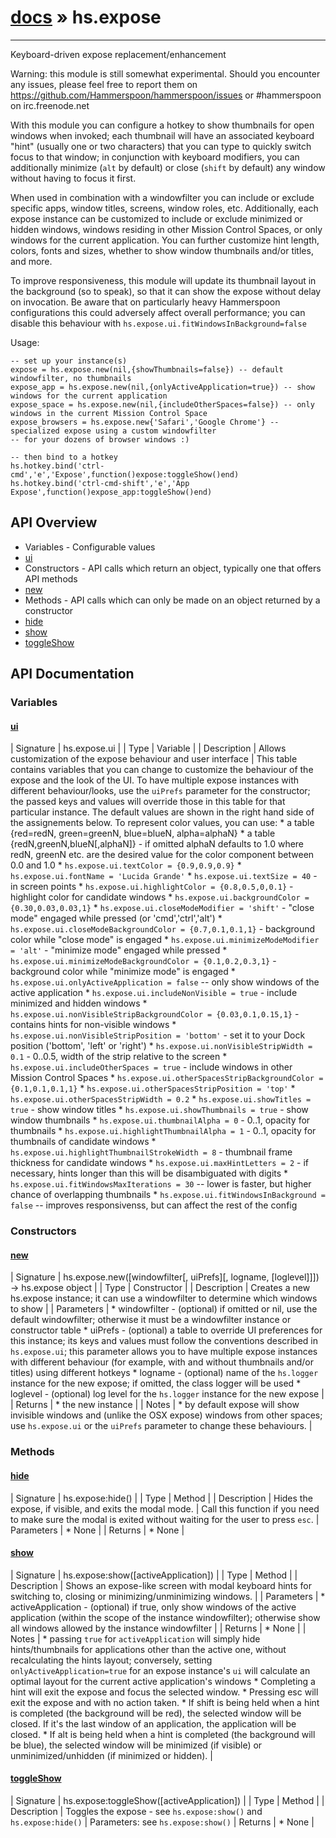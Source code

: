 # [docs](index.md) » hs.expose
---

Keyboard-driven expose replacement/enhancement

Warning: this module is still somewhat experimental.
Should you encounter any issues, please feel free to report them on https://github.com/Hammerspoon/hammerspoon/issues
or #hammerspoon on irc.freenode.net

With this module you can configure a hotkey to show thumbnails for open windows when invoked; each thumbnail will have
an associated keyboard "hint" (usually one or two characters) that you can type to quickly switch focus to that
window; in conjunction with keyboard modifiers, you can additionally minimize (`alt` by default) or close
(`shift` by default) any window without having to focus it first.

When used in combination with a windowfilter you can include or exclude specific apps, window titles, screens,
window roles, etc. Additionally, each expose instance can be customized to include or exclude minimized or hidden windows,
windows residing in other Mission Control Spaces, or only windows for the current application. You can further customize
hint length, colors, fonts and sizes, whether to show window thumbnails and/or titles, and more.

To improve responsiveness, this module will update its thumbnail layout in the background (so to speak), so that it
can show the expose without delay on invocation. Be aware that on particularly heavy Hammerspoon configurations
this could adversely affect overall performance; you can disable this behaviour with
`hs.expose.ui.fitWindowsInBackground=false`

Usage:
```
-- set up your instance(s)
expose = hs.expose.new(nil,{showThumbnails=false}) -- default windowfilter, no thumbnails
expose_app = hs.expose.new(nil,{onlyActiveApplication=true}) -- show windows for the current application
expose_space = hs.expose.new(nil,{includeOtherSpaces=false}) -- only windows in the current Mission Control Space
expose_browsers = hs.expose.new{'Safari','Google Chrome'} -- specialized expose using a custom windowfilter
-- for your dozens of browser windows :)

-- then bind to a hotkey
hs.hotkey.bind('ctrl-cmd','e','Expose',function()expose:toggleShow()end)
hs.hotkey.bind('ctrl-cmd-shift','e','App Expose',function()expose_app:toggleShow()end)
```

## API Overview
* Variables - Configurable values
* [ui](#ui)
* Constructors - API calls which return an object, typically one that offers API methods
* [new](#new)
* Methods - API calls which can only be made on an object returned by a constructor
* [hide](#hide)
* [show](#show)
* [toggleShow](#toggleShow)

## API Documentation

### Variables

#### [ui](#ui)
| Signature   | hs.expose.ui  |
| Type        | Variable |
| Description | Allows customization of the expose behaviour and user interface |
  This table contains variables that you can change to customize the behaviour of the expose and the look of the UI.
    To have multiple expose instances with different behaviour/looks, use the `uiPrefs` parameter for the constructor;
    the passed keys and values will override those in this table for that particular instance.
    The default values are shown in the right hand side of the assignements below.
    To represent color values, you can use:
     * a table {red=redN, green=greenN, blue=blueN, alpha=alphaN}
     * a table {redN,greenN,blueN[,alphaN]} - if omitted alphaN defaults to 1.0
    where redN, greenN etc. are the desired value for the color component between 0.0 and 1.0
     * `hs.expose.ui.textColor = {0.9,0.9,0.9}`
     * `hs.expose.ui.fontName = 'Lucida Grande'`
     * `hs.expose.ui.textSize = 40` - in screen points
     * `hs.expose.ui.highlightColor = {0.8,0.5,0,0.1}` - highlight color for candidate windows
     * `hs.expose.ui.backgroundColor = {0.30,0.03,0.03,1}`
     * `hs.expose.ui.closeModeModifier = 'shift'` - "close mode" engaged while pressed (or 'cmd','ctrl','alt')
     * `hs.expose.ui.closeModeBackgroundColor = {0.7,0.1,0.1,1}` - background color while "close mode" is engaged
     * `hs.expose.ui.minimizeModeModifier = 'alt'` - "minimize mode" engaged while pressed
     * `hs.expose.ui.minimizeModeBackgroundColor = {0.1,0.2,0.3,1}` - background color while "minimize mode" is engaged
     * `hs.expose.ui.onlyActiveApplication = false` -- only show windows of the active application
     * `hs.expose.ui.includeNonVisible = true` - include minimized and hidden windows
     * `hs.expose.ui.nonVisibleStripBackgroundColor = {0.03,0.1,0.15,1}` - contains hints for non-visible windows
     * `hs.expose.ui.nonVisibleStripPosition = 'bottom'` - set it to your Dock position ('bottom', 'left' or 'right')
     * `hs.expose.ui.nonVisibleStripWidth = 0.1` - 0..0.5, width of the strip relative to the screen
     * `hs.expose.ui.includeOtherSpaces = true` - include windows in other Mission Control Spaces
     * `hs.expose.ui.otherSpacesStripBackgroundColor = {0.1,0.1,0.1,1}`
     * `hs.expose.ui.otherSpacesStripPosition = 'top'`
     * `hs.expose.ui.otherSpacesStripWidth = 0.2`
     * `hs.expose.ui.showTitles = true` - show window titles
     * `hs.expose.ui.showThumbnails = true` - show window thumbnails
     * `hs.expose.ui.thumbnailAlpha = 0` - 0..1, opacity for thumbnails
     * `hs.expose.ui.highlightThumbnailAlpha = 1` - 0..1, opacity for thumbnails of candidate windows
     * `hs.expose.ui.highlightThumbnailStrokeWidth = 8` - thumbnail frame thickness for candidate windows
     * `hs.expose.ui.maxHintLetters = 2` - if necessary, hints longer than this will be disambiguated with digits
     * `hs.expose.ui.fitWindowsMaxIterations = 30` -- lower is faster, but higher chance of overlapping thumbnails
     * `hs.expose.ui.fitWindowsInBackground = false` -- improves responsivenss, but can affect the rest of the config

### Constructors

#### [new](#new)
| Signature   | hs.expose.new([windowfilter[, uiPrefs][, logname, [loglevel]]]) -> hs.expose object  |
| Type        | Constructor |
| Description | Creates a new hs.expose instance; it can use a windowfilter to determine which windows to show |
| Parameters |  * windowfilter - (optional) if omitted or nil, use the default windowfilter; otherwise it must be a windowfilter   instance or constructor table * uiPrefs - (optional) a table to override UI preferences for this instance; its keys and values   must follow the conventions described in `hs.expose.ui`; this parameter allows you to have multiple   expose instances with different behaviour (for example, with and without thumbnails and/or titles)   using different hotkeys * logname - (optional) name of the `hs.logger` instance for the new expose; if omitted, the class logger will be used * loglevel - (optional) log level for the `hs.logger` instance for the new expose | | Returns |  * the new instance | | Notes |   * by default expose will show invisible windows and (unlike the OSX expose) windows from other spaces; use    `hs.expose.ui` or the `uiPrefs` parameter to change these behaviours. | 
### Methods

#### [hide](#hide)
| Signature   | hs.expose:hide()  |
| Type        | Method |
| Description | Hides the expose, if visible, and exits the modal mode. |
  Call this function if you need to make sure the modal is exited without waiting for the user to press `esc`.
| Parameters |  * None | | Returns |  * None | 
#### [show](#show)
| Signature   | hs.expose:show([activeApplication])  |
| Type        | Method |
| Description | Shows an expose-like screen with modal keyboard hints for switching to, closing or minimizing/unminimizing windows. |
| Parameters |  * activeApplication - (optional) if true, only show windows of the active application (within the  scope of the instance windowfilter); otherwise show all windows allowed by the instance windowfilter | | Returns |  * None | | Notes |  * passing `true` for `activeApplication` will simply hide hints/thumbnails for applications other   than the active one, without recalculating the hints layout; conversely, setting `onlyActiveApplication=true`   for an expose instance's `ui` will calculate an optimal layout for the current active application's windows * Completing a hint will exit the expose and focus the selected window. * Pressing esc will exit the expose and with no action taken. * If shift is being held when a hint is completed (the background will be red), the selected   window will be closed. If it's the last window of an application, the application will be closed. * If alt is being held when a hint is completed (the background will be blue), the selected   window will be minimized (if visible) or unminimized/unhidden (if minimized or hidden). | 
#### [toggleShow](#toggleShow)
| Signature   | hs.expose:toggleShow([activeApplication])  |
| Type        | Method |
| Description | Toggles the expose - see `hs.expose:show()` and `hs.expose:hide()` |
  Parameters: see `hs.expose:show()`
| Returns |  * None | 